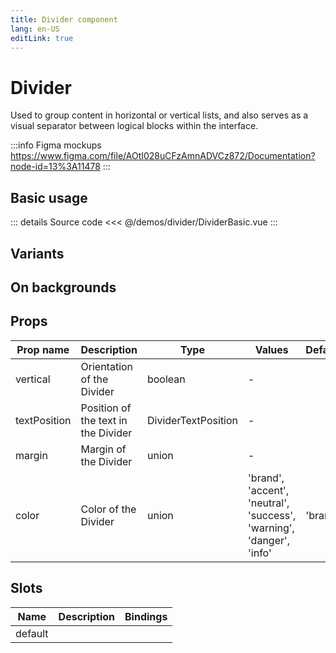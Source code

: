 ```yaml
---
title: Divider component
lang: en-US
editLink: true
---
```


# Divider

Used to group content in horizontal or vertical lists, and also serves as a visual separator between logical blocks within the interface.

:::info Figma mockups
https://www.figma.com/file/AOtI028uCFzAmnADVCz872/Documentation?node-id=13%3A11478
:::

## Basic usage

<DividerBasic />

::: details Source code
<<< @/demos/divider/DividerBasic.vue
:::

## Variants

<DividerVariants />

## On backgrounds

<DividerBackground />

## Props

| Prop name    | Description                         | Type                | Values                                                               | Default |
| ------------ | ----------------------------------- | ------------------- | -------------------------------------------------------------------- | ------- |
| vertical     | Orientation of the Divider          | boolean             | -                                                                    |         |
| textPosition | Position of the text in the Divider | DividerTextPosition | -                                                                    |         |
| margin       | Margin of the Divider               | union               | -                                                                    |         |
| color        | Color of the Divider                | union               | 'brand', 'accent', 'neutral', 'success', 'warning', 'danger', 'info' | 'brand' |

## Slots

| Name    | Description | Bindings |
| ------- | ----------- | -------- |
| default |             |          |
